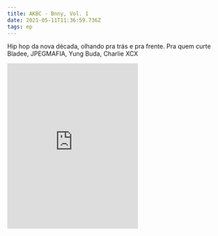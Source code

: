 ```yaml
---
title: AKBC - Bnny, Vol. 1
date: 2021-05-11T11:36:59.736Z
tags: ep
---
```

Hip hop da nova década, olhando pra trás e pra frente. Pra quem curte Bladee,  JPEGMAFIA, Yung Buda, Charlie XCX

<iframe src="https://open.spotify.com/embed/album/50kEwiRLmOwgDayYqg5Tlh" width="300" height="380" frameborder="0" allowtransparency="true" allow="encrypted-media"></iframe>